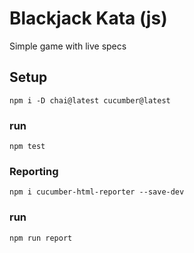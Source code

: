 
# Blackjack Kata (js)

Simple game with live specs

## Setup
```
npm i -D chai@latest cucumber@latest
```

### run 
```
npm test
```

### Reporting
```
npm i cucumber-html-reporter --save-dev
```

### run 
```
npm run report
```
